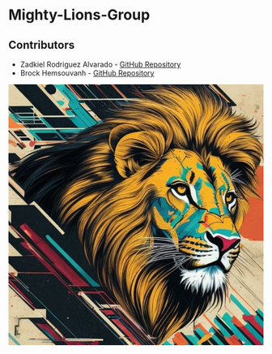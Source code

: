 # Mighty-Lions-Group
## Contributors
* Zadkiel Rodriguez Alvarado - [GitHub Repository](https://github.com/Zadkiel26?tab=repositories)
* Brock Hemsouvanh - [GitHub Repository](https://github.com/Brox0rz?tab=repositories)



![alt text](https://github.com/Zadkiel26/Mighty-Lions-Group/blob/main/whatabook/MightyLions-Mascot.jpg "Mighty Lions Mascot")
